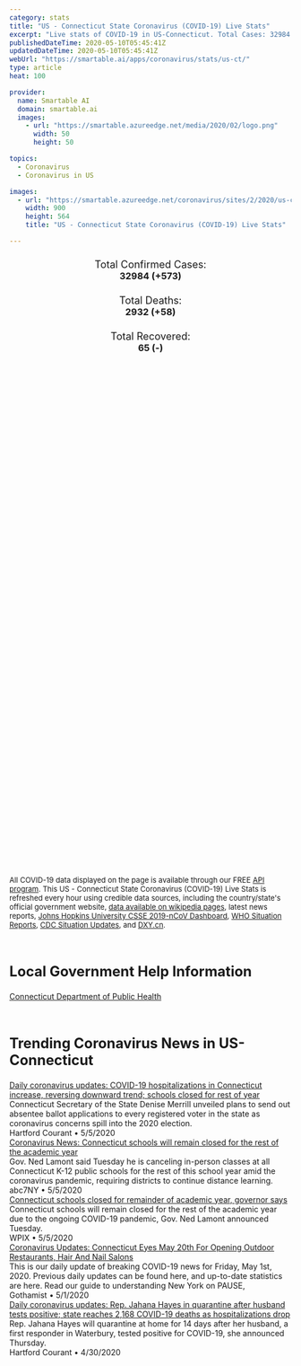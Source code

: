 ```yaml
---
category: stats
title: "US - Connecticut State Coronavirus (COVID-19) Live Stats"
excerpt: "Live stats of COVID-19 in US-Connecticut. Total Cases: 32984 (+573), Deaths: 2932 (+58), Recoveries: 65(-)."
publishedDateTime: 2020-05-10T05:45:41Z
updatedDateTime: 2020-05-10T05:45:41Z
webUrl: "https://smartable.ai/apps/coronavirus/stats/us-ct/"
type: article
heat: 100

provider:
  name: Smartable AI
  domain: smartable.ai
  images:
    - url: "https://smartable.azureedge.net/media/2020/02/logo.png"
      width: 50
      height: 50

topics:
  - Coronavirus
  - Coronavirus in US

images:
  - url: "https://smartable.azureedge.net/coronavirus/sites/2/2020/us-ct.jpg"
    width: 900
    height: 564
    title: "US - Connecticut State Coronavirus (COVID-19) Live Stats"

---
```

<div class="total-stats" style="text-align: center;">
    <h3>
	    <div style="font-size: 18px; font-weight: 400;">Total Confirmed Cases:</div>
	    32984 (<span class='red'>+573</span>)
    </h3>
    <h3>
	    <div style="font-size: 18px; font-weight: 400;">Total Deaths:</div>
	    2932 (<span class='red'>+58</span>)
    </h3>
    <h3>
	    <div style="font-size: 18px; font-weight: 400;">Total Recovered:</div>
	    65 (-)
    </h3>
</div>

<script type="text/javascript" src="https://www.gstatic.com/charts/loader.js"></script>

<div id="time_series_chart" style="width: 100%; height: 400px;"></div>
<script type="text/javascript">
  google.charts.load('current', {'packages':['corechart']});
  google.charts.setOnLoadCallback(drawChart);
  function drawChart() {
    var data = google.visualization.arrayToDataTable([
      ['Date', 'Total Cases', 'Total Deaths', 'Total Recovered'],
      ['1/22/2020', 0, 0, 0],['1/23/2020', 0, 0, 0],['1/24/2020', 0, 0, 0],['1/25/2020', 0, 0, 0],['1/26/2020', 0, 0, 0],['1/27/2020', 0, 0, 0],['1/28/2020', 0, 0, 0],['1/29/2020', 0, 0, 0],['1/30/2020', 0, 0, 0],['1/31/2020', 0, 0, 0],['2/1/2020', 0, 0, 0],['2/2/2020', 0, 0, 0],['2/3/2020', 0, 0, 0],['2/4/2020', 0, 0, 0],['2/5/2020', 0, 0, 0],['2/6/2020', 0, 0, 0],['2/7/2020', 0, 0, 0],['2/8/2020', 0, 0, 0],['2/9/2020', 0, 0, 0],['2/10/2020', 0, 0, 0],['2/11/2020', 0, 0, 0],['2/12/2020', 0, 0, 0],['2/13/2020', 0, 0, 0],['2/14/2020', 0, 0, 0],['2/15/2020', 0, 0, 0],['2/16/2020', 0, 0, 0],['2/17/2020', 0, 0, 0],['2/18/2020', 0, 0, 0],['2/19/2020', 0, 0, 0],['2/20/2020', 0, 0, 0],['2/21/2020', 0, 0, 0],['2/22/2020', 0, 0, 0],['2/23/2020', 0, 0, 0],['2/24/2020', 0, 0, 0],['2/25/2020', 0, 0, 0],['2/26/2020', 0, 0, 0],['2/27/2020', 0, 0, 0],['2/28/2020', 0, 0, 0],['2/29/2020', 0, 0, 0],['3/1/2020', 0, 0, 0],['3/2/2020', 0, 0, 0],['3/3/2020', 0, 0, 0],['3/4/2020', 0, 0, 0],['3/5/2020', 0, 0, 0],['3/6/2020', 0, 0, 0],['3/7/2020', 0, 0, 0],['3/8/2020', 0, 0, 0],['3/9/2020', 0, 0, 0],['3/10/2020', 1, 0, 0],['3/11/2020', 4, 0, 0],['3/12/2020', 6, 0, 0],['3/13/2020', 13, 0, 0],['3/14/2020', 24, 0, 0],['3/15/2020', 27, 0, 0],['3/16/2020', 42, 0, 0],['3/17/2020', 69, 0, 0],['3/18/2020', 98, 1, 0],['3/19/2020', 162, 3, 0],['3/20/2020', 195, 4, 0],['3/21/2020', 224, 5, 0],['3/22/2020', 328, 8, 0],['3/23/2020', 416, 10, 0],['3/24/2020', 619, 12, 0],['3/25/2020', 876, 19, 0],['3/26/2020', 1013, 21, 0],['3/27/2020', 1292, 27, 0],['3/28/2020', 1525, 33, 0],['3/29/2020', 1994, 34, 0],['3/30/2020', 2572, 36, 0],['3/31/2020', 3129, 69, 0],['4/1/2020', 3558, 85, 0],['4/2/2020', 3825, 112, 0],['4/3/2020', 4915, 131, 0],['4/4/2020', 5277, 165, 0],['4/5/2020', 5676, 189, 0],['4/6/2020', 6907, 206, 0],['4/7/2020', 7782, 277, 0],['4/8/2020', 8782, 335, 0],['4/9/2020', 9785, 380, 0],['4/10/2020', 10539, 448, 0],['4/11/2020', 11511, 494, 34],['4/12/2020', 12036, 554, 34],['4/13/2020', 13382, 602, 34],['4/14/2020', 13990, 671, 63],['4/15/2020', 14756, 868, 63],['4/16/2020', 15885, 971, 63],['4/17/2020', 16810, 1036, 63],['4/18/2020', 17551, 1086, 63],['4/19/2020', 17963, 1127, 63],['4/20/2020', 19816, 1331, 63],['4/21/2020', 20361, 1423, 63],['4/22/2020', 22470, 1544, 63],['4/23/2020', 23101, 1639, 63],['4/24/2020', 23937, 1768, 63],['4/25/2020', 24582, 1862, 65],['4/26/2020', 25269, 1925, 65],['4/27/2020', 25997, 2012, 65],['4/28/2020', 26312, 2089, 65],['4/29/2020', 26767, 2168, 65],['4/30/2020', 27700, 2257, 65],['5/1/2020', 28492, 2344, 65],['5/2/2020', 29287, 2437, 65],['5/3/2020', 29287, 2495, 65],['5/4/2020', 30173, 2557, 65],['5/5/2020', 30621, 2633, 65],['5/6/2020', 30995, 2718, 65],['5/7/2020', 31784, 2797, 65],['5/8/2020', 32411, 2874, 65],['5/9/2020', 32984, 2932, 65],
    ]);
    var options = {
      curveType: 'none',
      chartArea: {'width': '80%', 'height': '80%'},
      legend: { position: 'top' },
      lineWidth: 5,
      colors: ['#f60109', '#444444', '#81B71F']
    };
    var chart = new google.visualization.LineChart(document.getElementById('time_series_chart'));
    chart.draw(data, options);
  }
</script>

<div id="geo_chart" style="width: 100%; height: 500px;"></div>
<script type="text/javascript">
  google.charts.load('current', {
    'packages':['geochart'],
    'mapsApiKey': 'AIzaSyDk1HhVhLaveyKrUhhHZ5YwzIpEcbdal6U'
  });
  google.charts.setOnLoadCallback(drawRegionsMap);
  function drawRegionsMap() {
    var data = google.visualization.arrayToDataTable([
      ['LATITUDE', 'LONGITUDE', 'DESCRIPTION', 'Total Cases', 'Total Deaths'],
      [41.256, -73.3709, "Fairfield", 13030, 1017],[41.5832, -72.8915, "Hartford", 7105, 901],[41.7866, -73.2765, "Litchfield", 1142, 105],[41.3823, -72.4386, "Middlesex", 789, 114],[41.3265, -73.0833, "New Haven", 9091, 686],[41.3502, -72.1023, "New London", 775, 54],[41.7736, -72.3287, "Tolland", 540, 46],[41.1954, -73.4379, "Wilton", 1, 0],[41.9862, -71.9034, "Windham", 266, 6],
    ]);
    var options = {
      backgroundColor: {fill:'transparent',stroke:'#FFF' ,strokeWidth:0 }, 
      displayMode: 'markers',
      region: 'US-CT', 
      resolution: 'metros',
      colorAxis: {colors: ['#F27D81', '#f60109']},
      sizeAxis: {minSize:3,  maxSize:12},
    };
    var chart = new google.visualization.GeoChart(document.getElementById('geo_chart'));
    chart.draw(data, options);
  };
</script>

<div id="geo_table"></div>
<script type="text/javascript">
  google.charts.load('current', {'packages':['table']});
  google.charts.setOnLoadCallback(drawTable);
  function drawTable() {
    var data = new google.visualization.DataTable();
    data.addColumn('string', 'Location');
    data.addColumn('number', 'Total Cases');
    data.addColumn('number', 'New Cases');
    data.addColumn('number', 'Active Cases');
    data.addColumn('number', 'Total Deaths');
    data.addColumn('number', 'New Deaths');
    data.addColumn('number', 'Total Recovered');
    data.addRows([
      [{v:"Fairfield", f:"Fairfield"}, 13030, 151, 11950, 1017, 11, 63],[{v:"Hartford", f:"Hartford"}, 7105, 201, 6204, 901, 17, 0],[{v:"Litchfield", f:"Litchfield"}, 1142, 12, 1037, 105, 1, 0],[{v:"Middlesex", f:"Middlesex"}, 789, 14, 675, 114, 6, 0],[{v:"New Haven", f:"New Haven"}, 9091, 204, 8405, 686, 17, 0],[{v:"New London", f:"New London"}, 775, 20, 721, 54, 4, 0],[{v:"Tolland", f:"Tolland"}, 540, 10, 494, 46, 0, 0],[{v:"Wilton", f:"Wilton"}, 1, 0, 1, 0, 0, 0],[{v:"Windham", f:"Windham"}, 266, 16, 260, 6, 1, 0],
    ]);
    data.setProperty(0, 0, 'style', 'min-width:100px');
    var table = new google.visualization.Table(document.getElementById('geo_table'));
    table.draw(data, {allowHtml: true, sortColumn: 2, sortAscending: false, width: '660px', height: '100%'});
  }
</script>

<span style="font-size: 13px">All COVID-19 data displayed on the page is available through our FREE <a href="https://developer.smartable.ai">API program</a>. This US - Connecticut State Coronavirus (COVID-19) Live Stats is refreshed every hour using credible data sources, including the country/state's official government website, <a href="https://en.wikipedia.org/wiki/2019%E2%80%9320_coronavirus_pandemic" target="_blank">data available on wikipedia pages</a>, latest news reports, <a href="https://systems.jhu.edu/research/public-health/ncov/" target="_blank">Johns Hopkins University CSSE 2019-nCoV Dashboard</a>, <a href="https://www.who.int/emergencies/diseases/novel-coronavirus-2019/situation-reports" target="_blank">WHO Situation Reports</a>, <a href="https://www.cdc.gov/coronavirus/2019-ncov/index.html" target="_blank">CDC Situation Updates</a>, and <a href="https://ncov.dxy.cn/ncovh5/view/pneumonia" target="_blank">DXY.cn</a>.</span>

<h2 id="news" class="center" style="margin-top: 60px; font-size: 25px;">Local Government Help Information</h2>
<div class="info center">
<a href="https://portal.ct.gov/Coronavirus" target="_blank">Connecticut Department of Public Health</a>
</div>
<h2 id="news" class="center" style="margin-top: 60px; font-size: 25px;">Trending Coronavirus News in US-Connecticut</h2>
<div class="row">
<div class="col-md-6 col-sm-12">
  <div class="content-card">
	<a href="https://www.courant.com/coronavirus/hc-news-coronavirus-daily-updates-0505-20200505-g7bd6k2qrjcozlj3of4z3huxee-story.html"><div class="card-image" style="background-image: url(https://www.courant.com/resizer/0vDllXpqTn9rr3TsUQeyg6KmDgc=/1200x0/top/arc-anglerfish-arc2-prod-tronc.s3.amazonaws.com/public/IBXVV5ZNXFAWRPXXAJTN6IWH5Q.JPG)"></div></a>
	<div class="content">
		<div class="card-title"><a href="https://www.courant.com/coronavirus/hc-news-coronavirus-daily-updates-0505-20200505-g7bd6k2qrjcozlj3of4z3huxee-story.html">Daily coronavirus updates: COVID-19 hospitalizations in Connecticut increase, reversing downward trend; schools closed for rest of year</a></div>
		<div class="card-excerpt">Connecticut Secretary of the State Denise Merrill unveiled plans to send out absentee ballot applications to every registered voter in the state as coronavirus concerns spill into the 2020 election.</div>
		<div class="card-meta">
			<span class="card-provider">Hartford Courant</span> • <span class="card-date">5/5/2020</span>
		</div>
	</div>
  </div>
</div>
<div class="col-md-6 col-sm-12">
  <div class="content-card">
	<a href="https://abc7ny.com/connecticut-schools-closed-coronavirus-news-update/6153095/"><div class="card-image" style="background-image: url(https://cdn.abcotvs.com/dip/images/6009397_NEW-wabc-coronavirus-connecticut-geneic-img.png)"></div></a>
	<div class="content">
		<div class="card-title"><a href="https://abc7ny.com/connecticut-schools-closed-coronavirus-news-update/6153095/">Coronavirus News: Connecticut schools will remain closed for the rest of the academic year</a></div>
		<div class="card-excerpt">Gov. Ned Lamont said Tuesday he is canceling in-person classes at all Connecticut K-12 public schools for the rest of this school year amid the coronavirus pandemic, requiring districts to continue distance learning.</div>
		<div class="card-meta">
			<span class="card-provider">abc7NY</span> • <span class="card-date">5/5/2020</span>
		</div>
	</div>
  </div>
</div>
<div class="col-md-6 col-sm-12">
  <div class="content-card">
	<a href="https://www.pix11.com/news/coronavirus/connecticut-schools-closed-for-remainder-of-academic-year-governor-says"><div class="card-image" style="background-image: url(https://ewscripps.brightspotcdn.com/dims4/default/354d6b0/2147483647/strip/true/crop/724x380+0+51/resize/1200x630!/quality/90/?url=https%3A%2F%2Fmediaassets.pix11.com%2Ftribune-network%2Ftribwpix-files-wordpress%2F2019%2F04%2Fgettyimages-903609746.jpg)"></div></a>
	<div class="content">
		<div class="card-title"><a href="https://www.pix11.com/news/coronavirus/connecticut-schools-closed-for-remainder-of-academic-year-governor-says">Connecticut schools closed for remainder of academic year, governor says</a></div>
		<div class="card-excerpt">Connecticut schools will remain closed for the rest of the academic year due to the ongoing COVID-19 pandemic, Gov. Ned Lamont announced Tuesday.</div>
		<div class="card-meta">
			<span class="card-provider">WPIX</span> • <span class="card-date">5/5/2020</span>
		</div>
	</div>
  </div>
</div>
<div class="col-md-6 col-sm-12">
  <div class="content-card">
	<a href="https://gothamist.com/news/coronavirus-updates-may-1"><div class="card-image" style="background-image: url(https://cms.prod.nypr.digital/images/304167/original)"></div></a>
	<div class="content">
		<div class="card-title"><a href="https://gothamist.com/news/coronavirus-updates-may-1">Coronavirus Updates: Connecticut Eyes May 20th For Opening Outdoor Restaurants, Hair And Nail Salons</a></div>
		<div class="card-excerpt">This is our daily update of breaking COVID-19 news for Friday, May 1st, 2020. Previous daily updates can be found here, and up-to-date statistics are here. Read our guide to understanding New York on PAUSE,</div>
		<div class="card-meta">
			<span class="card-provider">Gothamist</span> • <span class="card-date">5/1/2020</span>
		</div>
	</div>
  </div>
</div>
<div class="col-md-6 col-sm-12">
  <div class="content-card">
	<a href="https://www.courant.com/coronavirus/hc-news-coronavirus-daily-updates-0430-20200430-mogn56d6frdlfm64vw7sxwsuji-story.html"><div class="card-image" style="background-image: url(https://www.courant.com/resizer/6Jq4mRuk2KNnsShkLtVrMzRrYTU=/1200x0/top/arc-anglerfish-arc2-prod-tronc.s3.amazonaws.com/public/DONKWJNIFRCX7K5DTNTWLU2RE4.jpg)"></div></a>
	<div class="content">
		<div class="card-title"><a href="https://www.courant.com/coronavirus/hc-news-coronavirus-daily-updates-0430-20200430-mogn56d6frdlfm64vw7sxwsuji-story.html">Daily coronavirus updates: Rep. Jahana Hayes in quarantine after husband tests positive; state reaches 2,168 COVID-19 deaths as hospitalizations drop</a></div>
		<div class="card-excerpt">Rep. Jahana Hayes will quarantine at home for 14 days after her husband, a first responder in Waterbury, tested positive for COVID-19, she announced Thursday.</div>
		<div class="card-meta">
			<span class="card-provider">Hartford Courant</span> • <span class="card-date">4/30/2020</span>
		</div>
	</div>
  </div>
</div>

</div>

